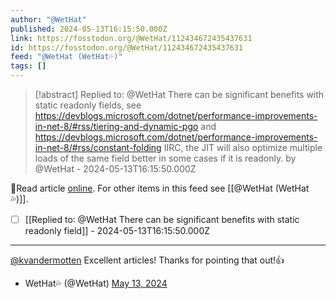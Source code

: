 ```yaml
---
author: "@WetHat"
published: 2024-05-13T16:15:50.000Z
link: https://fosstodon.org/@WetHat/112434672435437631
id: https://fosstodon.org/@WetHat/112434672435437631
feed: "@WetHat (WetHat💦)"
tags: []
---
```

> [!abstract] Replied to: @WetHat There can be significant benefits with static readonly fields, see https://devblogs.microsoft.com/dotnet/performance-improvements-in-net-8/#rss/tiering-and-dynamic-pgo and https://devblogs.microsoft.com/dotnet/performance-improvements-in-net-8/#rss/constant-folding IIRC, the JIT will also optimize multiple loads of the same field better in some cases if it is readonly. by @WetHat - 2024-05-13T16:15:50.000Z

🔗Read article [online](https://fosstodon.org/@WetHat/112434672435437631). For other items in this feed see [[@WetHat (WetHat💦)]].

- [ ] [[Replied to꞉ @WetHat There can be significant benefits with static readonly field]] - 2024-05-13T16:15:50.000Z
- - -
[@kvandermotten](https://mastodon.online/@kvandermotten) Excellent articles! Thanks for pointing that out!👍

- WetHat💦 (@WetHat) [May 13, 2024](https://fosstodon.org/@WetHat/112434672435437631)
